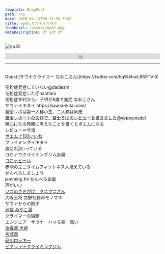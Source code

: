 ```yaml
---  
template: BlogPost  
path: /45  
date: 2020-04-11T06:15:50.738Z  
title: ep45:サウナイキタイ
thumbnail: /assets/ep45.png
metaDescription: df sdf df  
---  
```

![ep45](/assets/ep45.png)  

<iframe width="100%" height="20" scrolling="no" frameborder="no" allow="autoplay" src="https://w.soundcloud.com/player/?url=https%3A//api.soundcloud.com/tracks/795231913%3Fsecret_token%3Ds-AqmHCupXlMm&amp;color=%23ff5500&amp;inverse=false&amp;auto_play=false&amp;show_user=true"></iframe></br>


***
  
</br>
Guest:[サウナクライマー なおこさん](https://twitter.com/hqW4hwLBS9TVl5)  
<p>花粉症発症していない@dadaism<br>花粉症発症した＠naoharu<br>花粉症10代から、子供が6歳で発症 なおこさん<br>サウナイキタイ https://sauna-ikitai.com/<br>風俗レポは第一人称小生、二人称は同志<br><a rel="noreferrer noopener" aria-label="風俗レポートの文体で、富士そばのレビューを書きました@yoppymodel (新しいタブで開く)" href="https://twitter.com/yoppymodel/status/976299255257210880" target="_blank">風俗レポートの文体で、富士そばのレビューを書きました@yoppymodel</a><br>無心になる時間に考えたことを書くとポエムになる<br>レビュー＝サ活<br><a rel="noreferrer noopener" aria-label="ポエムで100いいね (新しいタブで開く)" href="https://sauna-ikitai.com/saunners/385/posts/248299" target="_blank">ポエムで100いいね</a><br>クライミングイキタイ<br>週に2回いっている<br>コロナでクライミングジム自粛<br><a rel="noreferrer noopener" aria-label="コロナビール (新しいタブで開く)" href="https://corona-extra.jp/" target="_blank">コロナビール</a><br>赤羽のエニタイムフィットネス人増えている<br>せんべろしましょう<br>jamming.fm せんべろ企画<br>声がいい<br><a rel="noreferrer noopener" aria-label=" ワニのさきがけ　クニクニさん (新しいタブで開く)" href="https://twitter.com/kunihiko9215" target="_blank">ワニのさきがけ　クニクニさん</a><br> 大阪王将 文野社長のモノマネ<br> サウナからの餃子<br> <a rel="noreferrer noopener" aria-label="池袋 みやこ湯  (新しいタブで開く)" href="https://sauna-ikitai.com/saunas/1649" target="_blank">池袋 みやこ湯 </a><br>クライマーの宿題<br>エンジニア　サウナ　ハマる率　高い<br><a rel="noreferrer noopener" aria-label="金春湯 大崎  (新しいタブで開く)" href="https://sauna-ikitai.com/saunas/2027" target="_blank">金春湯 大崎 </a><br><a rel="noreferrer noopener" aria-label="宮城湯 (新しいタブで開く)" href="https://sauna-ikitai.com/saunas/2018" target="_blank">宮城湯</a><br><a rel="noreferrer noopener" aria-label="品川ロッキー (新しいタブで開く)" href="https://www.rockyclimbing.com/shinagawa/" target="_blank">品川ロッキー</a><br><a rel="noreferrer noopener" aria-label="ピグレットクライミングジム (新しいタブで開く)" href="http://piglet-climb.com/" target="_blank">ピグレットクライミングジム</a></p>
